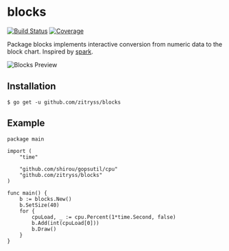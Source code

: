 # blocks

[![Build Status](https://travis-ci.org/zitryss/blocks.svg?branch=master)](https://travis-ci.org/zitryss/blocks)
[![Coverage](http://gocover.io/_badge/github.com/zitryss/blocks)](https://gocover.io/github.com/zitryss/blocks)
<!---[![Go Report Card](https://goreportcard.com/badge/github.com/zitryss/blocks)](https://goreportcard.com/report/github.com/zitryss/blocks)--->

Package blocks implements interactive conversion from numeric data to the block chart. Inspired by [spark](https://github.com/holman/spark).

![Blocks Preview](https://user-images.githubusercontent.com/2380748/34184269-145fc1a0-e51f-11e7-9bd3-79e9a42528a6.gif)

## Installation
```
$ go get -u github.com/zitryss/blocks
```

## Example

```golang
package main

import (
	"time"

	"github.com/shirou/gopsutil/cpu"
	"github.com/zitryss/blocks"
)

func main() {
	b := blocks.New()
	b.SetSize(40)
	for {
		cpuLoad, _ := cpu.Percent(1*time.Second, false)
		b.Add(int(cpuLoad[0]))
		b.Draw()
	}
}
```
